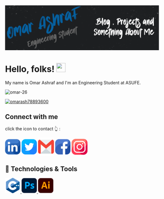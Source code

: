 ![Header](https://github.com/Omar-26/Omar-26/blob/main/Assets/Readme%20Header.png?raw=true "Header")

# Hello, folks! <img src="https://raw.githubusercontent.com/MartinHeinz/MartinHeinz/master/wave.gif" width="30px" height="30px" />

My name is Omar Ashraf and I'm an Engineering Student at ASUFE.

<p align="left"> <img src="https://komarev.com/ghpvc/?username=omar-26&label=Profile%20views&color=0e75b6&style=flat" alt="omar-26" /> </p>

<p align="left"> <a href="https://twitter.com/omarash78893600" target="blank"><img src="https://img.shields.io/twitter/follow/omarash78893600?logo=twitter&style=for-the-badge" alt="omarash78893600" /></a> </p>

## Connect with me
click the icon to contact 👆 :
<p align="Left">
<a href="https://www.linkedin.com/in/omar-ashraf01" target="blank"><img align="center" src="https://github.com/Omar-26/Icons/blob/main/linkedin.png?raw=true" alt="Linkedin" height="50" width="50" /></a>
<a href="https://twitter.com/omarash78893600" target="blank"><img align="center" src="https://github.com/Omar-26/Icons/blob/main/twitter.png?raw=true" alt="Twitter" height="50" width="50" /></a>
<a href="https://mail.google.com/mail/?view=cm&source=mailto&to=eng.omar.ashraf26@gmail.com" target="blank"><img align="center" src="https://github.com/Omar-26/Icons/blob/main/gmail.png?raw=true" alt="Gmail" height="61" width="52" /></a>
<a href="https://www.facebook.com/ommaar.ashrraaf" target="blank"><img align="center" src="https://github.com/Omar-26/Icons/blob/main/facebook.png?raw=true" alt="Facebook" height="50" width="50" /></a>
<a href="https://www.instagram.com/ommaar_ashrraaf/" target="blank"><img align="center" src="https://github.com/Omar-26/Icons/blob/main/instagram.png?raw=true" alt="Instagram" height="52" width="52" /></a>
</p>

## 🔧 Technologies & Tools
<p align="left"><a href="https://en.wikipedia.org/wiki/C%2B%2B" target="_blank" rel="noreferrer"> <img src="https://github.com/Omar-26/Icons/blob/main/c-.png?raw=true" alt="photoshop" width="50" height="50"/></a><a href="https://www.photoshop.com/en" target="_blank" rel="noreferrer"> <img src="https://github.com/Omar-26/Icons/blob/main/photoshop.png?raw=true" alt="photoshop" width="50" height="50"/></a><a href="https://www.adobe.com/in/products/illustrator.html" target="_blank" rel="noreferrer"> <img src="https://github.com/Omar-26/Icons/blob/main/illustrator.png?raw=true" alt="illustrator" width="50" height="50"/></a</p>
  
<!-- // x1f4c8; GitHub Stats -->
